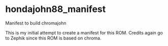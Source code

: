 # hondajohn88_manifest
Manifest to build chromajohn

This  is my initial attempt to create a manifest for this ROM.  Credits again go to Zephik since this ROM is based on chroma.
